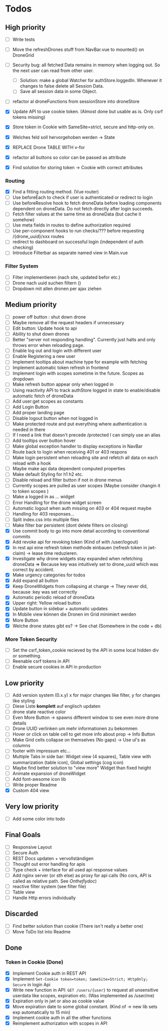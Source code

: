 # Todos

## High priority

- [ ] Write tests
- [ ] Move the refreshDrones stuff from NavBar.vue to mounted() on DroneGrid
- [ ] Security bug: all fetched Data remains in memory when logging out. So the next user can read from other user.
  - [ ] Solution: make a global Watcher for authStore.loggedIn. Whenever it changes to false delete all Session Data.
  - [ ] Save all session data in some Object.
- [ ] refactor al droneFunctions from sessionStore into droneStore

- [x] Update API to use cookie token. (Almost done but usable as is. Only csrf tokens missing)
- [x] Store token in Cookie with SameSite=strict, secure and http-only on.
- [x] Welches feld soll hervorgehoben werden -> State
- [x] REPLACE Drone TABLE WITH v-for
- [x] refactor all buttons so color can be passed as attribute
- [x] Find solution for storing token -> Cookie with correct attributes

### Routing

- [x] Find a fitting routing method. (Vue router)
- [ ] Use beforeEach to check if user is authenticated or redirect to login
- [ ] Use beforeResolve hook to fetch droneData before loading components dependent on droneData. Do not fetch directly after login succeeds.
- [ ] Fetch filter values at the same time as droneData (but cache it somehow)
- [ ] Use meta fields in routes to define authorization required 
- [ ] Use per-component hooks to run checks/??? before requesting /{drone_uuid}/xxx routes
- [ ] redirect to dashboard on successful login (independent of auth checking)
- [ ] Introduce Filterbar as separate named view in Main.vue

### Filter System

- [ ] Filter implementieren (nach site, updated befor etc.)
- [ ] Drone nach uuid suchen filtern ()
- [ ] Dropdown mit allen dronen per ajax ziehen

## Medium priority

- [ ] power off button : shut down drone
- [ ] Maybe remove all the request headers if unnecessary
- [ ] Edit button: Update hook to api
- [ ] Ability to shut down drones
- [ ] Better "server not responding handling". Currently just halts and only throws error when reloading page.
- [ ] Enable log out and login with different user
- [ ] Enable Registering a new user
- [ ] Implement tooltips about machine type for example with fetching
- [ ] Implement automatic token refresh in frontend
- [ ] Implement login with scopes sometime in the future. Scopes as dropdown
- [ ] Make refresh button appear only when logged in
- [ ] Using reactivity API to track authStore logged in state to enable/disable automatic fetch of droneData
- [ ] Add user:get scopes as constants
- [ ] Add Login Button
- [ ] Add proper landing page
- [ ] Disable logout button when not logged in
- [ ] Make protected route and put everything where authentication is needed in there
- [ ] If I need a link that doesn't precede /protected I can simply use an alias
- [ ] Add tooltips over button hover
- [ ] Make global exception handler to display exceptions in NavBar
- [ ] Route back to login when receiving 401 or 403 respons
- [ ] Make login persistent when reloading site and refetch all data on each reload with a hook
- [ ] Maybe make api data dependent computed properties
- [ ] Make default Styling for h1 h2 etc.
- [ ] Disable reload and filter button if not in drone menus 
- [ ] Currently scopes are pulled as user scopes (Maybe consider changin it to token scopes )
- [ ] Make a logged in as ... widget
- [ ] Error Handling for the drone widget screen
- [ ] Automatic logout when auth missing on 403 or 404 request maybe
- [ ] Handling for 403 responses...
- [ ] Split index.css into multiple files
- [ ] Make filter bar persistent (dont delete filters on closing) 
- [x] Use commit body to go into more detail according to conventional commits
- [x] Add revoke api for revoking token (Kind of with /user/logout)
- [x] In rest api eine refresh token methode einbauen (refresh token in jwt-claim) -> lease time reduzieren.
- [x] Investigate why drone widgets stay expanded when refetching droneData => Because key was intuitively set to drone_uuid which was correct by accident.
- [x] Make urgency categories for todos
- [x] Add expand all button
- [x] Keep DroneWidgets from collapsing at change -> They never did, because :key was set correctly
- [x] Automatic periodic reload of droneData
- [x] Upper right: Yellow reload button
- [x] Update button in sidebar + automatic updates
- [x] In Mobile view können die Dronen im Grid minimiert werden
- [x] More Button
- [x] Welche drone states gibt es? -> See chat (Somewhere in the code + db)

### More Token Security

- [ ] Set the csrf_token_cookie recieved by the API in some local hidden div or something.
- [ ] Reenable csrf tokens in API
- [ ] Enable secure cookies in API in production

## Low priority

- [ ] Add version system (0.x.y) x for major changes like filter, y for changes like styling 
- [ ] Diese Liste **komplett** auf englisch updaten
- [ ] drone state reactive color
- [ ] Even More Button -> spawns different window to see even more drone details
- [ ] Drone UUID verlinken um mehr informationen zu bekommen
- [ ] Hover or click on table cell to get more info about prop -> Info Button
- [ ] Make Grid cells collapse on themselves (No gaps) -> Use ul's as columns
- [ ] footer with impressum etc...
- [ ] Multiple Tabs in side bar: Widget view (4 squares), Table view with summarization (table icon), Global settings (cog icon) 
- [ ] Maybe find better solution to "view more" Widget than fixed height
- [ ] Animate expansion of droneWidget
- [ ] Add font-awsome icon lib
- [ ] Write proper Readme
- [x] Custom 404 view

## Very low priority

- [ ] Add some color into todo

## Final Goals

- [ ] Responsive Layout
- [ ] Secure Auth
- [ ] REST Docs updaten + vervollständigen
- [ ] Thought out error handling for apis
- [ ] Type check + interface for all used api response values
- [ ] Add nginx server (or sth else) as proxy for api calls (No cors, API is called as relative path. See *Ontheflydoc*)
- [ ] reactive filter system (see filter file)
- [ ] Table view
- [ ] Handle Http errors individually

## Discarded

- [ ] Find better solution than cookie (There isn't really a better one)
- [ ] Move ToDo list into Readme

## Done

### Token in Cookie (Done)

- [x] Implement Cookie auth in REST API
- [x] Implement `Set-Cookie token=token; SameSite=Strict; HttpOnly; Secure` in login Api
- [x] Write new function in API: `GET /users/{user}` to request all unsensitive userdata like scopes, expiration etc. (Was implemented as /user/me)
- [x] Expiration only in jwt or also as cookie value
- [x] Move expiration date to some global constant. (Kind of -> new lib sets exp automatically to 15 min)
- [x] Implement cookie auth in all the other functions
- [x] Reimplement authorization with scopes in API
